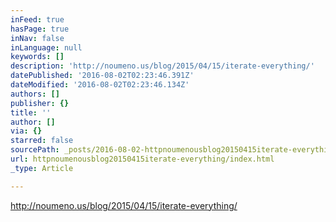 ```yaml
---
inFeed: true
hasPage: true
inNav: false
inLanguage: null
keywords: []
description: 'http://noumeno.us/blog/2015/04/15/iterate-everything/'
datePublished: '2016-08-02T02:23:46.391Z'
dateModified: '2016-08-02T02:23:46.134Z'
authors: []
publisher: {}
title: ''
author: []
via: {}
starred: false
sourcePath: _posts/2016-08-02-httpnoumenousblog20150415iterate-everything.md
url: httpnoumenousblog20150415iterate-everything/index.html
_type: Article

---
```

http://noumeno.us/blog/2015/04/15/iterate-everything/